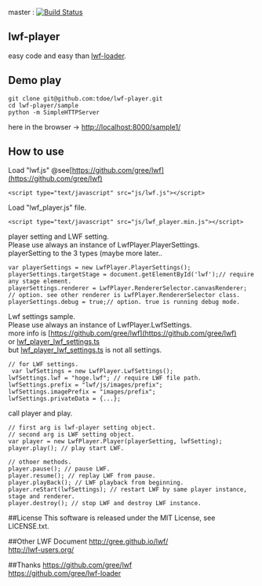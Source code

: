 master : [![Build Status](https://travis-ci.org/tdoe/lwf-player.svg?branch=master)](https://travis-ci.org/tdoe/lwf-player)

## lwf-player
easy code and easy than [lwf-loader](https://github.com/gree/lwf-loader).

## Demo play

```
git clone git@github.com:tdoe/lwf-player.git
cd lwf-player/sample
python -m SimpleHTTPServer
```

here in the browser -> [http://localhost:8000/sample1/](http://localhost:8000/sample1/)

## How to use
Load "lwf.js" @see[https://github.com/gree/lwf](https://github.com/gree/lwf)

```
<script type="text/javascript" src="js/lwf.js"></script>
```

Load "lwf_player.js" file.

```
<script type="text/javascript" src="js/lwf_player.min.js"></script>
```

player setting and LWF setting.  
Please use always an instance of LwfPlayer.PlayerSettings.  
playerSetting to the 3 types (maybe more later..

```
var playerSettings = new LwfPlayer.PlayerSettings();
playerSettings.targetStage = document.getElementById('lwf');// require any stage element.
playerSettings.renderer = LwfPlayer.RendererSelector.canvasRenderer; // option. see other renderer is LwfPlayer.RendererSelector class.
playerSettings.debug = true;// option. true is running debug mode.
```

Lwf settings sample.  
Please use always an instance of LwfPlayer.LwfSettings.  
more info is [https://github.com/gree/lwf](https://github.com/gree/lwf)  
 or [lwf_player_lwf_settings.ts](https://github.com/tdoe/lwf-player/blob/master/src/lwf_player_lwf_settings.ts)  
but [lwf_player_lwf_settings.ts](https://github.com/tdoe/lwf-player/blob/master/src/lwf_player_lwf_settings.ts) is not all settings.

```
// for LWF settings.
 var lwfSettings = new LwfPlayer.LwfSettings();
lwfSettings.lwf = "hoge.lwf"; // require LWF file path.
lwfSettings.prefix = "lwf/js/images/prefix";
lwfSettings.imagePrefix = "images/prefix";
lwfSettings.privateData = {...};
```

call player and play.

```
// first arg is lwf-player setting object.
// second arg is LWF setting object.
var player = new LwfPlayer.Player(playerSetting, lwfSetting);
player.play(); // play start LWF.

// othoer methods.
player.pause(); // pause LWF.
player.resume(); // replay LWF from pause.
player.playBack(); // LWF playback from beginning.
player.reStart(lwfSettings); // restart LWF by same player instance, stage and renderer.
player.destroy(); // stop LWF and destroy LWF instance.
```

##License
This software is released under the MIT License, see LICENSE.txt.

##Other LWF Document
http://gree.github.io/lwf/  
http://lwf-users.org/

##Thanks
https://github.com/gree/lwf  
https://github.com/gree/lwf-loader
